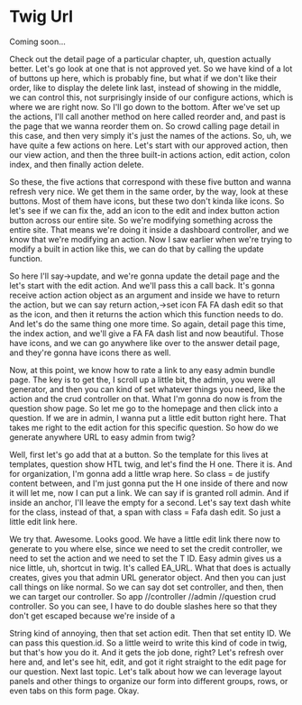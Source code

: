 # Twig Url

Coming soon...

Check out the detail page of a particular chapter, uh, question actually better.
Let's go look at one that is not approved yet. So we have kind of a lot of buttons up
here, which is probably fine, but what if we don't like their order, like to display
the delete link last, instead of showing in the middle, we can control this, not
surprisingly inside of our configure actions, which is where we are right now. So
I'll go down to the bottom. After we've set up the actions, I'll call another method
on here called reorder and, and past is the page that we wanna reorder them on. So
crowd calling page detail in this case, and then very simply it's just the names of
the actions. So, uh, we have quite a few actions on here. Let's start with our
approved action, then our view action, and then the three built-in actions action,
edit action, colon index, and then finally action delete.

So these, the five actions that correspond with these five button and wanna refresh
very nice. We get them in the same order, by the way, look at these buttons. Most of
them have icons, but these two don't kinda like icons. So let's see if we can fix
the, add an icon to the edit and index button action button across our entire site.
So we're modifying something across the entire site. That means we're doing it inside
a dashboard controller, and we know that we're modifying an action. Now I saw earlier
when we're trying to modify a built in action like this, we can do that by calling
the update function.

So here I'll say->update, and we're gonna update the detail page and the let's start
with the edit action. And we'll pass this a call back. It's gonna receive action
action object as an argument and inside we have to return the action, but we can say
return action,->set icon FA FA dash edit so that as the icon, and then it returns the
action which this function needs to do. And let's do the same thing one more time. So
again, detail page this time, the index action, and we'll give a FA FA dash list and
now beautiful. Those have icons, and we can go anywhere like over to the answer
detail page, and they're gonna have icons there as well.

Now, at this point, we know how to rate a link to any easy admin bundle page. The key
is to get the, I scroll up a little bit, the admin, you were all generator, and then
you can kind of set whatever things you need, like the action and the crud controller
on that. What I'm gonna do now is from the question show page. So let me go to the
homepage and then click into a question. If we are in admin, I wanna put a little
edit button right here. That takes me right to the edit action for this specific
question. So how do we generate anywhere URL to easy admin from twig?

Well, first let's go add that at a button. So the template for this lives at
templates, question show HTL twig, and let's find the H one. There it is. And for
organization, I'm gonna add a little wrap here. So class = de justify content
between, and I'm just gonna put the H one inside of there and now it will let me, now
I can put a link. We can say if is granted roll admin. And if inside an anchor, I'll
leave the empty for a second. Let's say text dash white for the class, instead of
that, a span with class = Fafa dash edit. So just a little edit link here.

We try that. Awesome. Looks good. We have a little edit link there now to generate to
you where else, since we need to set the credit controller, we need to set the action
and we need to set the T ID. Easy admin gives us a nice little, uh, shortcut in twig.
It's called EA_URL. What that does is actually creates, gives you that admin URL
generator object. And then you can just call things on like normal. So we can say dot
set controller, and then, then we can target our controller. So app //controller
//admin //question crud controller. So you can see, I have to do double slashes here
so that they don't get escaped because we're inside of a

String kind of annoying, then that set action edit. Then that set entity ID. We can
pass this question.id. So a little weird to write this kind of code in twig, but
that's how you do it. And it gets the job done, right? Let's refresh over here and,
and let's see hit, edit, and got it right straight to the edit page for our question.
Next last topic. Let's talk about how we can leverage layout panels and other things
to organize our form into different groups, rows, or even tabs on this form page.
Okay.

